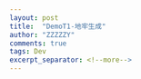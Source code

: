 ```yaml
---
layout: post
title:  "DemoT1-地牢生成"
author: "ZZZZZY"
comments: true
tags: Dev
excerpt_separator: <!--more-->
---
```



<!--more-->